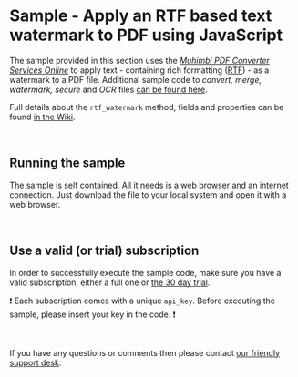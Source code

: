 # Sample - Apply an RTF based text watermark to PDF using JavaScript

The sample provided in this section uses the [*Muhimbi PDF Converter Services Online*](https://github.com/Muhimbi/PDF-Converter-Services-Online) to apply text - containing rich formatting ([RTF](http://search.cpan.org/~sburke/RTF-Writer-1.11/lib/RTF/Cookbook.pod)) - as a watermark to a PDF file. 
Additional sample code to *convert, merge, watermark, secure* and *OCR* files [can be found here](../../).

Full details about the `rtf_watermark` method, fields and properties can be found [in the Wiki](https://github.com/Muhimbi/PDF-Converter-Services-Online/wiki/API:-rtf_watermark).

<br>

## Running the sample

The sample is self contained. All it needs is a web browser and an internet connection. Just download the file to your local system and open it with a web browser.

<br>

## Use a valid (or trial) subscription

In order to successfully execute the sample code, make sure you have a valid subscription, either a full one or [the 30 day trial](https://support.muhimbi.com/hc/en-us/articles/115002816048-Getting-started-with-the-PDF-Converter-Services-Online).

:exclamation: Each subscription comes with a unique `api_key`. Before executing the sample, please insert your key in the code. :exclamation:


<br>

If you have any questions or comments then please contact [our friendly support desk](http://www.muhimbi-online.com/contact).
